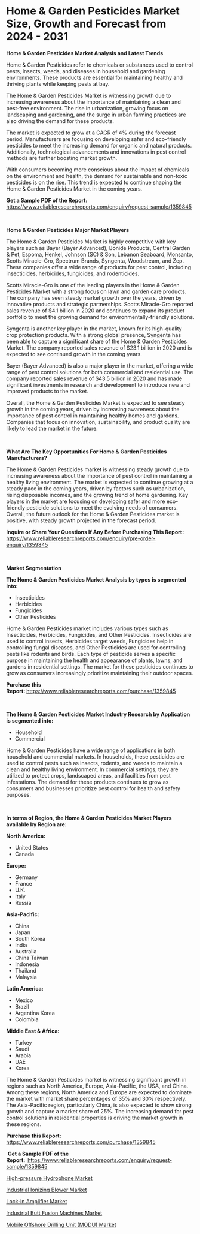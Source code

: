 <p><h1>Home & Garden Pesticides Market Size, Growth and Forecast from 2024 - 2031</h1></p><p><strong>Home & Garden Pesticides Market Analysis and Latest Trends</strong></p>
<p><p>Home & Garden Pesticides refer to chemicals or substances used to control pests, insects, weeds, and diseases in household and gardening environments. These products are essential for maintaining healthy and thriving plants while keeping pests at bay. </p><p>The Home & Garden Pesticides Market is witnessing growth due to increasing awareness about the importance of maintaining a clean and pest-free environment. The rise in urbanization, growing focus on landscaping and gardening, and the surge in urban farming practices are also driving the demand for these products.</p><p>The market is expected to grow at a CAGR of 4% during the forecast period. Manufacturers are focusing on developing safer and eco-friendly pesticides to meet the increasing demand for organic and natural products. Additionally, technological advancements and innovations in pest control methods are further boosting market growth.</p><p>With consumers becoming more conscious about the impact of chemicals on the environment and health, the demand for sustainable and non-toxic pesticides is on the rise. This trend is expected to continue shaping the Home & Garden Pesticides Market in the coming years.</p></p>
<p><strong>Get a Sample PDF of the Report:&nbsp;</strong> <a href="https://www.reliableresearchreports.com/enquiry/request-sample/1359845">https://www.reliableresearchreports.com/enquiry/request-sample/1359845</a></p>
<p>&nbsp;</p>
<p><strong>Home & Garden Pesticides Major Market Players</strong></p>
<p><p>The Home & Garden Pesticides Market is highly competitive with key players such as Bayer (Bayer Advanced), Bonide Products, Central Garden & Pet, Espoma, Henkel, Johnson (SC) & Son, Lebanon Seaboard, Monsanto, Scotts Miracle-Gro, Spectrum Brands, Syngenta, Woodstream, and Zep. These companies offer a wide range of products for pest control, including insecticides, herbicides, fungicides, and rodenticides.</p><p>Scotts Miracle-Gro is one of the leading players in the Home & Garden Pesticides Market with a strong focus on lawn and garden care products. The company has seen steady market growth over the years, driven by innovative products and strategic partnerships. Scotts Miracle-Gro reported sales revenue of $4.1 billion in 2020 and continues to expand its product portfolio to meet the growing demand for environmentally-friendly solutions.</p><p>Syngenta is another key player in the market, known for its high-quality crop protection products. With a strong global presence, Syngenta has been able to capture a significant share of the Home & Garden Pesticides Market. The company reported sales revenue of $23.1 billion in 2020 and is expected to see continued growth in the coming years.</p><p>Bayer (Bayer Advanced) is also a major player in the market, offering a wide range of pest control solutions for both commercial and residential use. The company reported sales revenue of $43.5 billion in 2020 and has made significant investments in research and development to introduce new and improved products to the market.</p><p>Overall, the Home & Garden Pesticides Market is expected to see steady growth in the coming years, driven by increasing awareness about the importance of pest control in maintaining healthy homes and gardens. Companies that focus on innovation, sustainability, and product quality are likely to lead the market in the future.</p></p>
<p>&nbsp;</p>
<p><strong>What Are The Key Opportunities For Home & Garden Pesticides Manufacturers?</strong></p>
<p><p>The Home & Garden Pesticides market is witnessing steady growth due to increasing awareness about the importance of pest control in maintaining a healthy living environment. The market is expected to continue growing at a steady pace in the coming years, driven by factors such as urbanization, rising disposable incomes, and the growing trend of home gardening. Key players in the market are focusing on developing safer and more eco-friendly pesticide solutions to meet the evolving needs of consumers. Overall, the future outlook for the Home & Garden Pesticides market is positive, with steady growth projected in the forecast period.</p></p>
<p><strong>Inquire or Share Your Questions If Any Before Purchasing This Report:</strong> <a href="https://www.reliableresearchreports.com/enquiry/pre-order-enquiry/1359845">https://www.reliableresearchreports.com/enquiry/pre-order-enquiry/1359845</a></p>
<p>&nbsp;</p>
<p><strong>Market Segmentation</strong></p>
<p><strong>The Home & Garden Pesticides Market Analysis by types is segmented into:</strong></p>
<p><ul><li>Insecticides</li><li>Herbicides</li><li>Fungicides</li><li>Other Pesticides</li></ul></p>
<p><p>Home & Garden Pesticides market includes various types such as Insecticides, Herbicides, Fungicides, and Other Pesticides. Insecticides are used to control insects, Herbicides target weeds, Fungicides help in controlling fungal diseases, and Other Pesticides are used for controlling pests like rodents and birds. Each type of pesticide serves a specific purpose in maintaining the health and appearance of plants, lawns, and gardens in residential settings. The market for these pesticides continues to grow as consumers increasingly prioritize maintaining their outdoor spaces.</p></p>
<p><strong>Purchase this Report:&nbsp;</strong><a href="https://www.reliableresearchreports.com/purchase/1359845">https://www.reliableresearchreports.com/purchase/1359845</a></p>
<p>&nbsp;</p>
<p><strong>The Home & Garden Pesticides Market Industry Research by Application is segmented into:</strong></p>
<p><ul><li>Household</li><li>Commercial</li></ul></p>
<p><p>Home & Garden Pesticides have a wide range of applications in both household and commercial markets. In households, these pesticides are used to control pests such as insects, rodents, and weeds to maintain a clean and healthy living environment. In commercial settings, they are utilized to protect crops, landscaped areas, and facilities from pest infestations. The demand for these products continues to grow as consumers and businesses prioritize pest control for health and safety purposes.</p></p>
<p>&nbsp;</p>
<p><strong>In terms of Region, the Home & Garden Pesticides Market Players available by Region are:</strong></p>
<p>
    <p> <strong> North America: </strong>
        <ul>
            <li>United States</li>
            <li>Canada</li>
        </ul>
        </p> 
    <p> <strong> Europe: </strong>
        <ul>
            <li>Germany</li>
            <li>France</li>
            <li>U.K.</li>
            <li>Italy</li>
            <li>Russia</li>
        </ul>
        </p> 
    <p> <strong> Asia-Pacific: </strong>
        <ul>
            <li>China</li>
            <li>Japan</li>
            <li>South Korea</li>
            <li>India</li>
            <li>Australia</li>
            <li>China Taiwan</li>
            <li>Indonesia</li>
            <li>Thailand</li>
            <li>Malaysia</li>
        </ul>
        </p> 
    <p> <strong> Latin America: </strong>
        <ul>
            <li>Mexico</li>
            <li>Brazil</li>
            <li>Argentina Korea</li>
            <li>Colombia</li>
        </ul>
        </p> 
    <p> <strong> Middle East & Africa: </strong>
        <ul>
            <li>Turkey</li>
            <li>Saudi</li>
            <li>Arabia</li>
            <li>UAE</li>
            <li>Korea</li>
        </ul>
    </p>
    </p>
<p><p>The Home & Garden Pesticides market is witnessing significant growth in regions such as North America, Europe, Asia-Pacific, the USA, and China. Among these regions, North America and Europe are expected to dominate the market with market share percentages of 35% and 30% respectively. The Asia-Pacific region, particularly China, is also expected to show strong growth and capture a market share of 25%. The increasing demand for pest control solutions in residential properties is driving the market growth in these regions.</p></p>
<p><strong>Purchase this Report: </strong><a href="https://www.reliableresearchreports.com/purchase/1359845">https://www.reliableresearchreports.com/purchase/1359845</a></p>
<p>&nbsp;<strong>Get a Sample PDF of the Report:&nbsp;&nbsp;</strong><a href="https://www.reliableresearchreports.com/enquiry/request-sample/1359845">https://www.reliableresearchreports.com/enquiry/request-sample/1359845</a></p>
<p><strong></strong></p>
<p><p><a href="https://medium.com/@jeremybates83/high-pressure-hydrophone-market-size-and-market-trends-complete-industry-overview-2024-to-2031-1459e29a1579">High-pressure Hydrophone Market</a></p><p><a href="https://medium.com/@jeremybates83/industrial-ionizing-blower-market-size-and-market-trends-complete-industry-overview-2024-to-2031-d41c6220e0f1">Industrial Ionizing Blower Market</a></p><p><a href="https://medium.com/@pauladams6h/lock-in-amplifier-market-exploring-market-share-market-trends-and-future-growth-5e6760926fcd">Lock-in Amplifier Market</a></p><p><a href="https://medium.com/@jasonmartin866/industrial-butt-fusion-machines-market-trends-and-market-analysis-forecasted-for-period-2024-2031-9ade35be2557">Industrial Butt Fusion Machines Market</a></p><p><a href="https://medium.com/@jasonmartin866/mobile-offshore-drilling-unit-modu-market-report-reveals-the-latest-trends-and-growth-72d52ecf774d">Mobile Offshore Drilling Unit (MODU) Market</a></p></p>